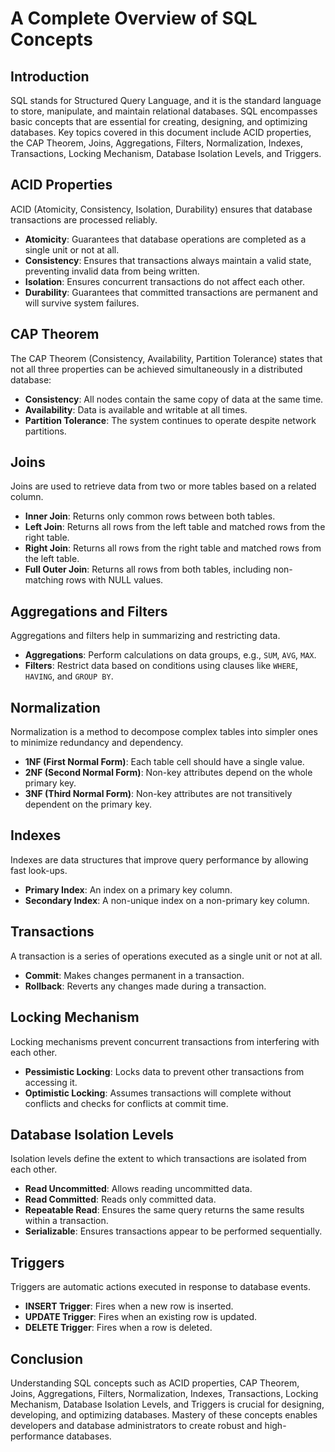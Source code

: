 # A Complete Overview of SQL Concepts

## Introduction

SQL stands for Structured Query Language, and it is the standard language to store, manipulate, and maintain relational databases. SQL encompasses basic concepts that are essential for creating, designing, and optimizing databases. Key topics covered in this document include ACID properties, the CAP Theorem, Joins, Aggregations, Filters, Normalization, Indexes, Transactions, Locking Mechanism, Database Isolation Levels, and Triggers.

## ACID Properties

ACID (Atomicity, Consistency, Isolation, Durability) ensures that database transactions are processed reliably.

- **Atomicity**: Guarantees that database operations are completed as a single unit or not at all.
- **Consistency**: Ensures that transactions always maintain a valid state, preventing invalid data from being written.
- **Isolation**: Ensures concurrent transactions do not affect each other.
- **Durability**: Guarantees that committed transactions are permanent and will survive system failures.

## CAP Theorem

The CAP Theorem (Consistency, Availability, Partition Tolerance) states that not all three properties can be achieved simultaneously in a distributed database:

- **Consistency**: All nodes contain the same copy of data at the same time.
- **Availability**: Data is available and writable at all times.
- **Partition Tolerance**: The system continues to operate despite network partitions.

## Joins

Joins are used to retrieve data from two or more tables based on a related column.

- **Inner Join**: Returns only common rows between both tables.
- **Left Join**: Returns all rows from the left table and matched rows from the right table.
- **Right Join**: Returns all rows from the right table and matched rows from the left table.
- **Full Outer Join**: Returns all rows from both tables, including non-matching rows with NULL values.

## Aggregations and Filters

Aggregations and filters help in summarizing and restricting data.

- **Aggregations**: Perform calculations on data groups, e.g., `SUM`, `AVG`, `MAX`.
- **Filters**: Restrict data based on conditions using clauses like `WHERE`, `HAVING`, and `GROUP BY`.

## Normalization

Normalization is a method to decompose complex tables into simpler ones to minimize redundancy and dependency.

- **1NF (First Normal Form)**: Each table cell should have a single value.
- **2NF (Second Normal Form)**: Non-key attributes depend on the whole primary key.
- **3NF (Third Normal Form)**: Non-key attributes are not transitively dependent on the primary key.

## Indexes

Indexes are data structures that improve query performance by allowing fast look-ups.

- **Primary Index**: An index on a primary key column.
- **Secondary Index**: A non-unique index on a non-primary key column.

## Transactions

A transaction is a series of operations executed as a single unit or not at all.

- **Commit**: Makes changes permanent in a transaction.
- **Rollback**: Reverts any changes made during a transaction.

## Locking Mechanism

Locking mechanisms prevent concurrent transactions from interfering with each other.

- **Pessimistic Locking**: Locks data to prevent other transactions from accessing it.
- **Optimistic Locking**: Assumes transactions will complete without conflicts and checks for conflicts at commit time.

## Database Isolation Levels

Isolation levels define the extent to which transactions are isolated from each other.

- **Read Uncommitted**: Allows reading uncommitted data.
- **Read Committed**: Reads only committed data.
- **Repeatable Read**: Ensures the same query returns the same results within a transaction.
- **Serializable**: Ensures transactions appear to be performed sequentially.

## Triggers

Triggers are automatic actions executed in response to database events.

- **INSERT Trigger**: Fires when a new row is inserted.
- **UPDATE Trigger**: Fires when an existing row is updated.
- **DELETE Trigger**: Fires when a row is deleted.

## Conclusion

Understanding SQL concepts such as ACID properties, CAP Theorem, Joins, Aggregations, Filters, Normalization, Indexes, Transactions, Locking Mechanism, Database Isolation Levels, and Triggers is crucial for designing, developing, and optimizing databases. Mastery of these concepts enables developers and database administrators to create robust and high-performance databases.
